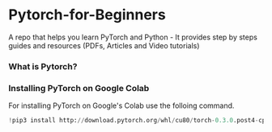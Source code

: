# Pytorch-for-Beginners
A repo that helps you learn PyTorch and Python - It provides step by steps guides and resources (PDFs, Articles and Video tutorials)


### What is Pytorch?

### Installing PyTorch on Google Colab
For installing PyTorch on Google's Colab use the folloing command.

```python
!pip3 install http://download.pytorch.org/whl/cu80/torch-0.3.0.post4-cp36-cp36m-linux_x86_64.whl 
```
